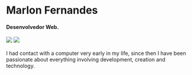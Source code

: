 # Marlon Fernandes 

#### Desenvolvedor Web.

<div> 
  <a href="https://www.linkedin.com/in/marlonfrnds/" target="_blank"><img src="https://img.shields.io/badge/-LinkedIn-%230077B5?style=for-the-badge&logo=linkedin&logoColor=white" target="_blank"></a> 
  <a href = "mailto:Marlonfeernandes@hotmail.com"><img src="https://img.shields.io/badge/-Gmail-%23333?style=for-the-badge&logo=gmail&logoColor=white" target="_blank"></a>
</div>

<br>
I had contact with a computer very early in my life, since then I have been passionate about everything involving development, creation and technology.

